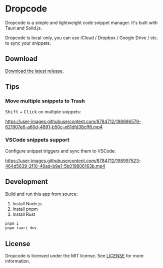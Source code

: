 # Dropcode

Dropcode is a simple and lightweight code snippet manager. It's built with Tauri and Solid.js.

Dropcode is local-only, you can use iCloud / Dropbox / Google Drive / etc. to sync your snippets.

## Download

[Download the latest release](https://github.com/egoist/dropcode/releases/latest).

## Tips

### Move multiple snippets to Trash

<kbd>Shift</kbd> + <kbd>Click</kbd> on multiple snippets:

https://user-images.githubusercontent.com/8784712/198996579-621907e6-a60d-4891-b50c-e61dfd38cff6.mp4

### VSCode snippets support

Configure snippet triggers and sync them to VSCode:

https://user-images.githubusercontent.com/8784712/198997523-464d5639-2f10-46ad-b9e1-5b019806163b.mp4

## Development

Build and run this app from source:

1. Install Node.js
2. Install pnpm
3. Install Rust

```bash
pnpm i
pnpm tauri dev
```

## License

Dropcode is licensed under the MIT license. See [LICENSE](LICENSE) for more information.

